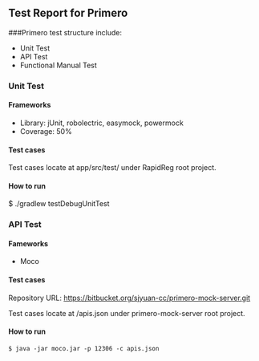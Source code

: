 ## Test Report for Primero

###Primero test structure include:
* Unit Test
* API Test
* Functional Manual Test


### Unit Test
#### Frameworks
* Library: jUnit, robolectric, easymock, powermock
* Coverage: 50%

#### Test cases
Test cases locate at app/src/test/ under RapidReg root project.

#### How to run
$ ./gradlew testDebugUnitTest


### API Test
#### Fameworks
* Moco

#### Test cases
Repository URL:  https://bitbucket.org/sjyuan-cc/primero-mock-server.git

Test cases locate at /apis.json under primero-mock-server  root project.

#### How to run
`$ java -jar moco.jar -p 12306 -c apis.json`



